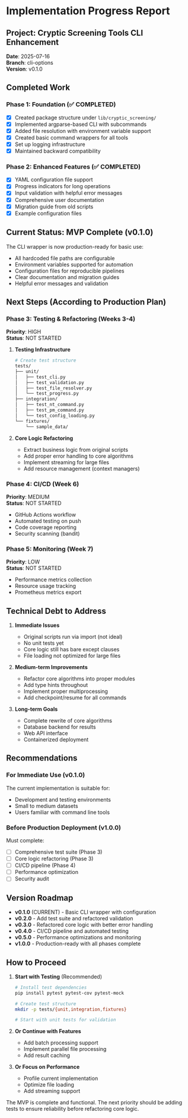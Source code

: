 # Implementation Progress Report

## Project: Cryptic Screening Tools CLI Enhancement
**Date**: 2025-07-16  
**Branch**: cli-options  
**Version**: v0.1.0

## Completed Work

### Phase 1: Foundation (✅ COMPLETED)
- [x] Created package structure under `lib/cryptic_screening/`
- [x] Implemented argparse-based CLI with subcommands
- [x] Added file resolution with environment variable support
- [x] Created basic command wrappers for all tools
- [x] Set up logging infrastructure
- [x] Maintained backward compatibility

### Phase 2: Enhanced Features (✅ COMPLETED)
- [x] YAML configuration file support
- [x] Progress indicators for long operations
- [x] Input validation with helpful error messages
- [x] Comprehensive user documentation
- [x] Migration guide from old scripts
- [x] Example configuration files

## Current Status: MVP Complete (v0.1.0)

The CLI wrapper is now production-ready for basic use:
- All hardcoded file paths are configurable
- Environment variables supported for automation
- Configuration files for reproducible pipelines
- Clear documentation and migration guides
- Helpful error messages and validation

## Next Steps (According to Production Plan)

### Phase 3: Testing & Refactoring (Weeks 3-4)
**Priority**: HIGH  
**Status**: NOT STARTED

1. **Testing Infrastructure**
   ```bash
   # Create test structure
   tests/
   ├── unit/
   │   ├── test_cli.py
   │   ├── test_validation.py
   │   ├── test_file_resolver.py
   │   └── test_progress.py
   ├── integration/
   │   ├── test_nt_command.py
   │   ├── test_pm_command.py
   │   └── test_config_loading.py
   └── fixtures/
       └── sample_data/
   ```

2. **Core Logic Refactoring**
   - Extract business logic from original scripts
   - Add proper error handling to core algorithms
   - Implement streaming for large files
   - Add resource management (context managers)

### Phase 4: CI/CD (Week 6)
**Priority**: MEDIUM  
**Status**: NOT STARTED

- GitHub Actions workflow
- Automated testing on push
- Code coverage reporting
- Security scanning (bandit)

### Phase 5: Monitoring (Week 7)
**Priority**: LOW  
**Status**: NOT STARTED

- Performance metrics collection
- Resource usage tracking
- Prometheus metrics export

## Technical Debt to Address

1. **Immediate Issues**
   - Original scripts run via import (not ideal)
   - No unit tests yet
   - Core logic still has bare except clauses
   - File loading not optimized for large files

2. **Medium-term Improvements**
   - Refactor core algorithms into proper modules
   - Add type hints throughout
   - Implement proper multiprocessing
   - Add checkpoint/resume for all commands

3. **Long-term Goals**
   - Complete rewrite of core algorithms
   - Database backend for results
   - Web API interface
   - Containerized deployment

## Recommendations

### For Immediate Use (v0.1.0)
The current implementation is suitable for:
- Development and testing environments
- Small to medium datasets
- Users familiar with command line tools

### Before Production Deployment (v1.0.0)
Must complete:
- [ ] Comprehensive test suite (Phase 3)
- [ ] Core logic refactoring (Phase 3)
- [ ] CI/CD pipeline (Phase 4)
- [ ] Performance optimization
- [ ] Security audit

## Version Roadmap

- **v0.1.0** (CURRENT) - Basic CLI wrapper with configuration
- **v0.2.0** - Add test suite and refactored validation
- **v0.3.0** - Refactored core logic with better error handling
- **v0.4.0** - CI/CD pipeline and automated testing
- **v0.5.0** - Performance optimizations and monitoring
- **v1.0.0** - Production-ready with all phases complete

## How to Proceed

1. **Start with Testing** (Recommended)
   ```bash
   # Install test dependencies
   pip install pytest pytest-cov pytest-mock
   
   # Create test structure
   mkdir -p tests/{unit,integration,fixtures}
   
   # Start with unit tests for validation
   ```

2. **Or Continue with Features**
   - Add batch processing support
   - Implement parallel file processing
   - Add result caching

3. **Or Focus on Performance**
   - Profile current implementation
   - Optimize file loading
   - Add streaming support

The MVP is complete and functional. The next priority should be adding tests to ensure reliability before refactoring core logic.